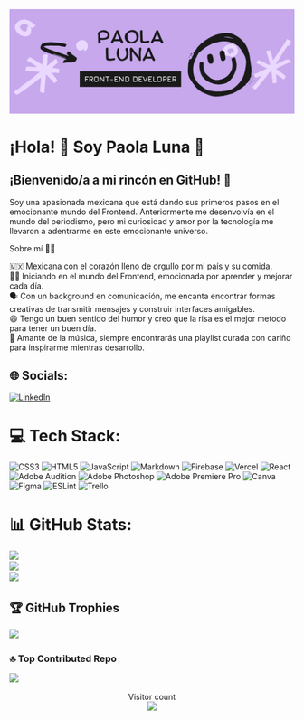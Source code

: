 ![portada](https://github.com/PaosLuna/PaosLuna/blob/5d28539f346e3dad8cc68b1165147c190747dfb4/PortadaGitHub.jpg)

# ¡Hola! 👋 Soy Paola Luna 🌙 

## ¡Bienvenido/a a mi rincón en GitHub! 💫 

Soy una apasionada mexicana que está dando sus primeros pasos en el emocionante mundo del Frontend. Anteriormente me desenvolvía en el mundo del periodismo, pero mi curiosidad y amor por la tecnología me
llevaron a adentrarme en este emocionante universo.

Sobre mí 💁‍♀️

🇲🇽 Mexicana con el corazón lleno de orgullo por mi país y su comida.<br>👩‍💻 Iniciando en el mundo del Frontend, emocionada por aprender y mejorar cada día.<br>🗣️ Con un background en comunicación,
me encanta encontrar formas creativas de transmitir mensajes y construir interfaces amigables.<br>😄 Tengo un buen sentido del humor y creo que la risa es el mejor metodo para tener un buen día.<br>🎵 Amante de la música, siempre encontrarás una playlist curada con cariño para inspirarme mientras desarrollo.


## 🌐 Socials:
[![LinkedIn](https://img.shields.io/badge/LinkedIn-%230077B5.svg?logo=linkedin&logoColor=white)](https://www.linkedin.com/in/paola-luna-frontend/)

# 💻 Tech Stack:
![CSS3](https://img.shields.io/badge/css3-%231572B6.svg?style=for-the-badge&logo=css3&logoColor=white) ![HTML5](https://img.shields.io/badge/html5-%23E34F26.svg?style=for-the-badge&logo=html5&logoColor=white) ![JavaScript](https://img.shields.io/badge/javascript-%23323330.svg?style=for-the-badge&logo=javascript&logoColor=%23F7DF1E) ![Markdown](https://img.shields.io/badge/markdown-%23000000.svg?style=for-the-badge&logo=markdown&logoColor=white) ![Firebase](https://img.shields.io/badge/firebase-%23039BE5.svg?style=for-the-badge&logo=firebase) ![Vercel](https://img.shields.io/badge/vercel-%23000000.svg?style=for-the-badge&logo=vercel&logoColor=white) ![React](https://img.shields.io/badge/react-%2320232a.svg?style=for-the-badge&logo=react&logoColor=%2361DAFB) ![Adobe Audition](https://img.shields.io/badge/Adobe%20Audition-9999FF.svg?style=for-the-badge&logo=Adobe%20Audition&logoColor=white) ![Adobe Photoshop](https://img.shields.io/badge/adobephotoshop-%2331A8FF.svg?style=for-the-badge&logo=adobephotoshop&logoColor=white) ![Adobe Premiere Pro](https://img.shields.io/badge/Adobe%20Premiere%20Pro-9999FF.svg?style=for-the-badge&logo=Adobe%20Premiere%20Pro&logoColor=white) ![Canva](https://img.shields.io/badge/Canva-%2300C4CC.svg?style=for-the-badge&logo=Canva&logoColor=white) 	![Figma](https://img.shields.io/badge/figma-%23F24E1E.svg?style=for-the-badge&logo=figma&logoColor=white) ![ESLint](https://img.shields.io/badge/ESLint-4B3263?style=for-the-badge&logo=eslint&logoColor=white) ![Trello](https://img.shields.io/badge/Trello-%23026AA7.svg?style=for-the-badge&logo=Trello&logoColor=white)

# 📊 GitHub Stats:
![](https://github-readme-stats.vercel.app/api?username=PaosLuna&theme=nightowl&hide_border=true&include_all_commits=true&count_private=false)<br/>
![](https://github-readme-streak-stats.herokuapp.com/?user=PaosLuna&theme=nightowl&hide_border=true)<br/>
![](https://github-readme-stats.vercel.app/api/top-langs/?username=PaosLuna&theme=nightowl&hide_border=true&include_all_commits=true&count_private=false&layout=compact)

## 🏆 GitHub Trophies
![](https://github-profile-trophy.vercel.app/?username=PaosLuna&theme=dracula&no-frame=true&no-bg=false&margin-w=4)

### 🔝 Top Contributed Repo
![](https://github-contributor-stats.vercel.app/api?username=PaosLuna&limit=5&theme=dracula&combine_all_yearly_contributions=true)

<p align="center"> 
  <div align="center">Visitor count</div>
  <div align="center">
    <img src="https://profile-counter.glitch.me/Niefee/count.svg"/>
  </div> 
</p>
